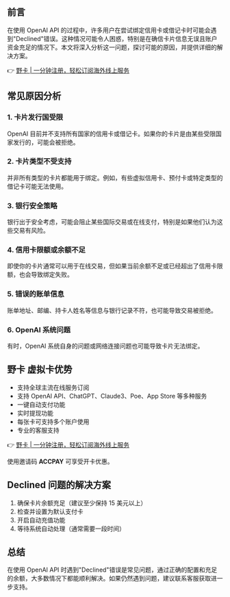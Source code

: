 ## 前言

在使用 OpenAI API 的过程中，许多用户在尝试绑定信用卡或借记卡时可能会遇到"Declined"错误。这种情况可能令人困惑，特别是在确信卡片信息无误且账户资金充足的情况下。本文将深入分析这一问题，探讨可能的原因，并提供详细的解决方案。

👉 [野卡 | 一分钟注册，轻松订阅海外线上服务](https://bit.ly/bewildcard)

## 常见原因分析

### 1. 卡片发行国受限
OpenAI 目前并不支持所有国家的信用卡或借记卡。如果你的卡片是由某些受限国家发行的，可能会被拒绝。

### 2. 卡片类型不受支持
并非所有类型的卡片都能用于绑定。例如，有些虚拟信用卡、预付卡或特定类型的借记卡可能无法使用。

### 3. 银行安全策略
银行出于安全考虑，可能会阻止某些国际交易或在线支付，特别是如果他们认为这些交易有风险。

### 4. 信用卡限额或余额不足
即使你的卡片通常可以用于在线交易，但如果当前余额不足或已经超出了信用卡限额，也会导致绑定失败。

### 5. 错误的账单信息
账单地址、邮编、持卡人姓名等信息与银行记录不符，也可能导致交易被拒绝。

### 6. OpenAI 系统问题
有时，OpenAI 系统自身的问题或网络连接问题也可能导致卡片无法绑定。

## 野卡 虚拟卡优势

- 支持全球主流在线服务订阅
- 支持 OpenAI API、ChatGPT、Claude3、Poe、App Store 等多种服务
- 一键自动支付功能
- 实时提现功能
- 每张卡可支持多个账户使用
- 专业的客服支持

👉 [野卡 | 一分钟注册，轻松订阅海外线上服务](https://bit.ly/bewildcard)

使用邀请码 **ACCPAY** 可享受开卡优惠。

## Declined 问题的解决方案

1. 确保卡片余额充足（建议至少保持 15 美元以上）
2. 检查并设置为默认支付卡
3. 开启自动充值功能
4. 等待系统自动处理（通常需要一段时间）

## 总结

在使用 OpenAI API 时遇到"Declined"错误是常见问题，通过正确的配置和充足的余额，大多数情况下都能顺利解决。如果仍然遇到问题，建议联系客服获取进一步支持。